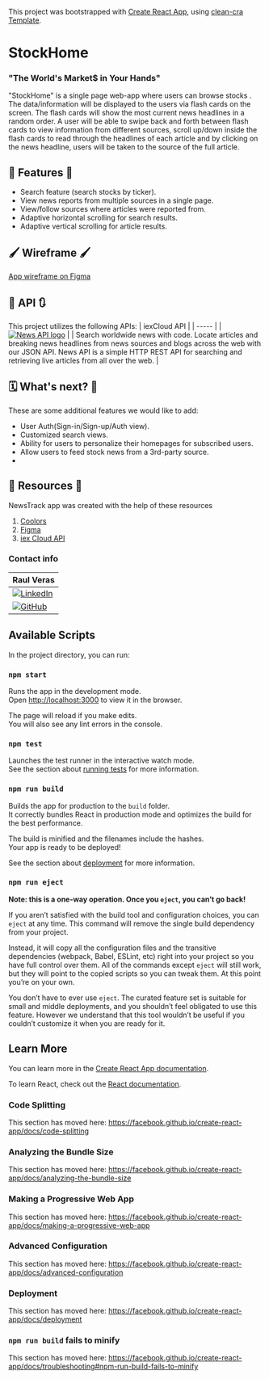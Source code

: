 This project was bootstrapped with [Create React App](https://github.com/facebook/create-react-app), using [clean-cra Template](https://github.com/JorgePasco1/cra-template-clean-cra).
# StockHome 

### "The World's Market$ in Your Hands"

"StockHome" is a single page web-app where users can browse stocks . The data/information will be displayed to the users via flash cards on the screen. The flash cards will show the most current news headlines in a random order. A user will be able to swipe back and forth between flash cards to view information from different sources, scroll up/down inside the flash cards to read through the headlines of each article and by clicking on the news headline, users will be taken to the source of the full article.


## 📌 Features 📌

- Search feature (search stocks by ticker).
- View news reports from multiple sources in a single page.
- View/follow sources where articles were reported from.
- Adaptive horizontal scrolling for search results.
- Adaptive vertical scrolling for article results.


## 🖌️ Wireframe 🖌️
[App wireframe on Figma](https://www.figma.com/)


## 🔄 API 🔃
This project utilizes the following APIs:
| iexCloud API | 
| ----- | 
| [![News API logo](src/img/logos/newsAPI.png)](https://iexcloud.zendesk.com/hc/en-us/articles/1500012489741-How-to-Use-the-IEX-Cloud-API) | 
| Search worldwide news with code. Locate articles and breaking news headlines from news sources and blogs across the web with our JSON API. News API is a simple HTTP REST API for searching and retrieving live articles from all over the web. |  


## 🗓 What's next? 💭
These are some additional features we would like to add:
- User Auth(Sign-in/Sign-up/Auth view).
- Customized search views.
- Ability for users to personalize their homepages for subscribed users.
- Allow users to feed stock news from a 3rd-party source.
- 


## 🔖 Resources 🔖
NewsTrack app was created with the help of these resources
1. [Coolors](https://coolors.co/)
2. [Figma](https://www.figma.com/community)
3. [iex Cloud API](https://iexcloud.zendesk.com/hc/en-us/articles/1500012489741-How-to-Use-the-IEX-Cloud-API)


### Contact info
| **Raul Veras** |
| ----- | 
| [![LinkedIn](src/img/logos/linkedin-logo.svg)](https://www.linkedin.com/in/verasraul/ "LinkedIn") |
|  [![GitHub](src/img/logos/github-logo.svg)](https://github.com/verasraul)  |

## Available Scripts

In the project directory, you can run:

### `npm start`

Runs the app in the development mode.<br />
Open [http://localhost:3000](http://localhost:3000) to view it in the browser.

The page will reload if you make edits.<br />
You will also see any lint errors in the console.

### `npm test`

Launches the test runner in the interactive watch mode.<br />
See the section about [running tests](https://facebook.github.io/create-react-app/docs/running-tests) for more information.

### `npm run build`

Builds the app for production to the `build` folder.<br />
It correctly bundles React in production mode and optimizes the build for the best performance.

The build is minified and the filenames include the hashes.<br />
Your app is ready to be deployed!

See the section about [deployment](https://facebook.github.io/create-react-app/docs/deployment) for more information.

### `npm run eject`

**Note: this is a one-way operation. Once you `eject`, you can’t go back!**

If you aren’t satisfied with the build tool and configuration choices, you can `eject` at any time. This command will remove the single build dependency from your project.

Instead, it will copy all the configuration files and the transitive dependencies (webpack, Babel, ESLint, etc) right into your project so you have full control over them. All of the commands except `eject` will still work, but they will point to the copied scripts so you can tweak them. At this point you’re on your own.

You don’t have to ever use `eject`. The curated feature set is suitable for small and middle deployments, and you shouldn’t feel obligated to use this feature. However we understand that this tool wouldn’t be useful if you couldn’t customize it when you are ready for it.

## Learn More

You can learn more in the [Create React App documentation](https://facebook.github.io/create-react-app/docs/getting-started).

To learn React, check out the [React documentation](https://reactjs.org/).

### Code Splitting

This section has moved here: https://facebook.github.io/create-react-app/docs/code-splitting

### Analyzing the Bundle Size

This section has moved here: https://facebook.github.io/create-react-app/docs/analyzing-the-bundle-size

### Making a Progressive Web App

This section has moved here: https://facebook.github.io/create-react-app/docs/making-a-progressive-web-app

### Advanced Configuration

This section has moved here: https://facebook.github.io/create-react-app/docs/advanced-configuration

### Deployment

This section has moved here: https://facebook.github.io/create-react-app/docs/deployment

### `npm run build` fails to minify

This section has moved here: https://facebook.github.io/create-react-app/docs/troubleshooting#npm-run-build-fails-to-minify
